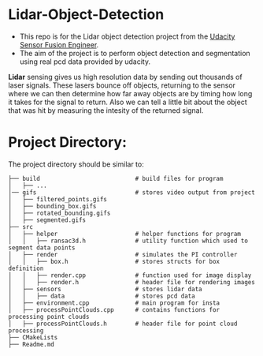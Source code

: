 # Lidar-Object-Detection
* This repo is for the Lidar object detection project from the [Udacity Sensor Fusion Engineer](https://www.udacity.com/course/sensor-fusion-engineer-nanodegree--nd313).
* The aim of the project is to perform object detection and segmentation using real pcd data provided by udacity.

**Lidar** sensing gives us high resolution data by sending out thousands of laser signals. These lasers bounce off objects, returning to the sensor where we can then determine how far away objects are by timing how long it takes for the signal to return. Also we can tell a little bit about the object that was hit by measuring the intesity of the returned signal.

# Project Directory:
The project directory should be similar to:
```
├── build                			# build files for program
│   ├── ...
│── gifs                  			# stores video output from project                   
│   ├── filtered_points.gifs
│   ├── bounding_box.gifs
│   ├── rotated_bounding.gifs
│   ├── segmented.gifs
├── src                     
│   ├── helper         	  			# helper functions for program
│   │   ├── ransac3d.h    			# utility function which used to segment data points
│   ├── render           			# simulates the PI controller
│   │   ├── box.h    				# stores structs for box definition
│   │   ├── render.cpp    			# function used for image display
│   │   ├── render.h    			# header file for rendering images   
│   ├── sensors    					# stores lidar data
│   │   ├── data    				# stores pcd data
│   ├── environment.cpp             # main program for insta
│   ├── processPointClouds.cpp      # contains functions for processing point clouds
│   ├── processPointClouds.h        # header file for point cloud processing
├── CMakeLists
├── Readme.md

```